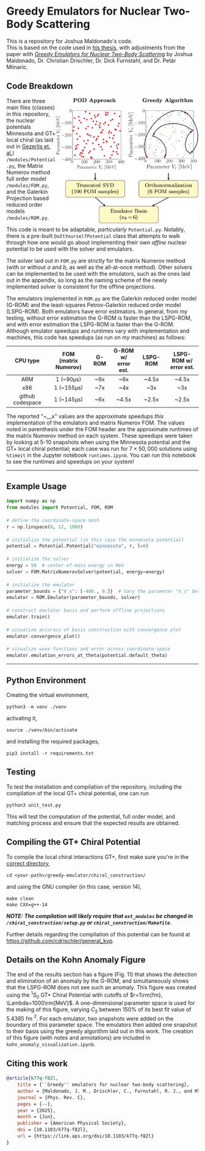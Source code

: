 # Greedy Emulators for Nuclear Two-Body Scattering

This is a repository for Joshua Maldonado's code. <br> This is based on the code used in [his thesis](https://etd.ohiolink.edu/acprod/odb_etd/r/etd/search/10?p10_accession_num=ohiou1726590160450187&clear=10&session=103007851808756), with adjustments from the paper with [_Greedy Emulators for Nuclear Two-Body Scattering_](https://arxiv.org/abs/2504.06092) by Joshua Maldonado, Dr. Christian Drischler, Dr. Dick Furnstahl, and Dr. Petár Mlinaríc.

## Code Breakdown

<img align="right" width="375" src="/markdown_figures/greedy-vs-POD.jpg">

There are three main files (classes) in this repository, the nuclear potentials Minnesota and GT+ local chiral (as laid out in [Gezerlis et. al.](https://doi.org/10.1103/PhysRevC.90.054323)) `/modules/Potential.py`, the Matrix Numerov method full order model `/modules/FOM.py`, and the Galerkin Projection based reduced order models `/modules/ROM.py`.

This code is meant to be adaptable, _particularly_ `Potential.py`. Notably, there is a pre-built `DoItYourselfPotential` class that attempts to walk through how one would go about implementing their own _affine_ nuclear potential to be used with the solver and emulators.

The solver laid out in `FOM.py` are strictly for the matrix Numerov method (with or without $a$ and $b$, as well as the all-at-once method). Other solvers can be implemented to be used with the emulators, such as the ones laid out in the appendix, so long as the naming scheme of the newly implemented solver is consistent for the offline projections.

The emulators implemented in `ROM.py` are the Galerkin reduced order model (G-ROM) and the least-squares Petrov-Galerkin reduced order model (LSPG-ROM). Both emulators have error estimators. In general, from my testing, without error estimation the G-ROM is faster than the LSPG-ROM, and with error estimation the LSPG-ROM is faster than the G-ROM. Although emulator speedups and runtimes vary with implementation and machines, this code has speedups (as run on _my_ machines) as follows:

|     CPU type     | FOM <br>(matrix Numerov) | G-ROM <br>| G-ROM w/ <br> error est. | LSPG-ROM <br>| LSPG-ROM w/ <br> error est. |
|:----------------:|:------------------------:|:---------:|:------------------------:|:------------:|:---------------------------:|
|        ARM       |          1 (~90µs)       |    ~9x    |            ~6x           |     ~4.5x    |             ~4.5x           | <!-- M2 Max -->
|        x86       |          1 (~155µs)      |    ~7x    |            ~4x           |      ~3x     |              ~3x            | <!-- Intel i5 4690K (overclocked)-->
| github codespace |          1 (~145µs)      |    ~6x    |           ~4.5x          |     ~2.5x    |             ~2.5x           |

The reported "~__x" values are the approximate speedups _this_ implementation of the emulators and matrix Numerov FOM. The values noted in parenthesis under the FOM header are the approximate runtimes of the matrix Numerov method on each system. These speedups were taken by looking at 5-10 snapshots when using the Minnesota potential and the GT+ local chiral potential; each case was run for $7 \times 50,000$ solutions using `%timeit` in the Jupyter notebook `runtimes.ipynb`. You can run this notebook to see the runtimes and speedups on your system!

---
## Example Usage
```python
import numpy as np
from modules import Potential, FOM, ROM

# define the coordinate-space mesh
r = np.linspace(0, 12, 1000)

# initialize the potential (in this case the minnesota potential)
potential = Potential.Potential("minnesota", r, l=0)

# initialize the solver
energy = 50  # center-of-mass energy in MeV
solver = FOM.MatrixNumerovSolver(potential, energy=energy)

# initialize the emulator 
parameter_bounds = {"V_s": [-400., 0.]}  # Vary the parameter "V_s" between -400 MeV and 0 MeV
emulator = ROM.Emulator(parameter_bounds, solver)

# construct emulator basis and perform offline projections
emulator.train()

# visualize accuracy of basis construction with convergence plot
emulator.convergence_plot()

# visualize wave functions and error across coordinate-space
emulator.emulation_errors_at_theta(potential.default_theta)
```



---

## Python Environment

Creating the virtual environment,

``` shell
python3 -m venv ./venv
```

activating it,

```shell
source ./venv/bin/activate
```

and installing the required packages,

```shell
pip3 install -r requirements.txt
```

## Testing 
To test the installation and compilation of the repository, including the compilation of the local GT+ chiral potential, one can run
```shell
python3 unit_test.py
```

This will test the computation of the potential, full order model, and matching process and ensure that the expected results are obtained.


## Compiling the GT+ Chiral Potential

To compile the local chiral interactions GT+, first make sure you're in the [correct directory](https://github.com/buqeye/cs_greedy_emulator_josh/tree/main/chiral_construction),

``` shell
cd <your-path>/greedy-emulator/chiral_construction/
```

and using the GNU compiler (in this case, version 14),

``` shell
make clean
make CXX=g++-14
```

***NOTE: The compilation will _likely_ require that `ext_modules` be changed in `/chiral_construction/setup.py` or `chiral_construction/Makefile`***.

Further details regarding the compilation of this potential can be found at https://github.com/cdrischler/general_kvp.

<!--
For compiling things that give the error: `m2 (mach-o file, but is an incompatible architecture (have 'x86_64', need 'arm64'))` (at least for the purposes of looking at the [BUQEYE eigenvector continuation repo](https://github.com/buqeye/eigenvector-continuation) use these commands: \* `export LDFLAGS="-framework Accelerate"` \* `export NPY_DISTUTILS_APPEND_FLAGS=1` And then compile as mentioned in the BUQEYE repository but without the `-lliblapack` linker flag. This works only on MacOS computers.
-->

## Details on the Kohn Anomaly Figure
The end of the results section has a figure (Fig. 11) that shows the detection and elimination of an anomaly by the G-ROM, and simultaneously shows that the LSPG-ROM does not see such an anomaly. 
This figure was created using the $^1S_0$ GT+ Chiral Potential with cutoffs of $r=1\rm{fm}, \Lambda=1000\rm{MeV}$. 
A one-dimensional parameter space is used for the making of this figure, varying $C_S$ between $150$% of its best fit value of 5.4385 fm $^2$. 
For each emulator, two snapshots were added on the boundary of this parameter space. 
The emulators then added one snapshot to their basis using the greedy algorithm laid out in this work. 
The creation of this figure (with notes and annotations) are included in `kohn_anomaly_visualization.ipynb`.


## Citing this work
```bibtex
@article{k77q-f82l,
    title = {``Greedy'' emulators for nuclear two-body scattering},
    author = {Maldonado, J. M., Drischler, C., Furnstahl, R. J., and Mlinarić, P.},
    journal = {Phys. Rev. C},
    pages = {--},
    year = {2025},
    month = {Jun},
    publisher = {American Physical Society},
    doi = {10.1103/k77q-f82l},
    url = {https://link.aps.org/doi/10.1103/k77q-f82l}
}

```
<!--
```bibtex
@article{Maldonado:2025ftg,
    author = "Maldonado, J. M. and Drischler, C. and Furnstahl, R. J. and Mlinari\'c, P.",
    title = "{Greedy Emulators for Nuclear Two-Body Scattering}",
    eprint = "2504.06092",
    archivePrefix = "arXiv",
    primaryClass = "nucl-th",
    month = "4",
    year = "2025"
}
```
-->
